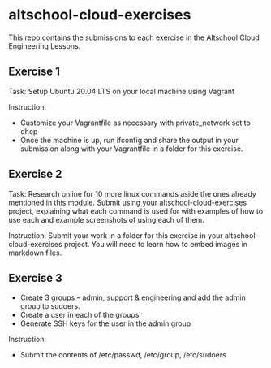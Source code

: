 # altschool-cloud-exercises
This repo contains the submissions to each exercise in the Altschool Cloud Engineering Lessons.

## Exercise 1

Task: Setup Ubuntu 20.04 LTS on your local machine using Vagrant

Instruction: 

- Customize your Vagrantfile as necessary with private_network set to dhcp
- Once the machine is up, run ifconfig and share the output in your submission along with your Vagrantfile in a folder for this exercise.

## Exercise 2

Task: Research online for 10 more linux commands aside the ones already mentioned in this module. Submit using your altschool-cloud-exercises project, explaining what each command is used for with examples of how to use each and example screenshots of using each of them.

Instruction: Submit your work in a folder for this exercise in your altschool-cloud-exercises project. You will need to learn how to embed images in markdown files.

## Exercise 3

- Create 3 groups – admin, support & engineering and add the admin group to sudoers. 
- Create a user in each of the groups. 
- Generate SSH keys for the user in the admin group

Instruction:

- Submit the contents of /etc/passwd, /etc/group, /etc/sudoers
